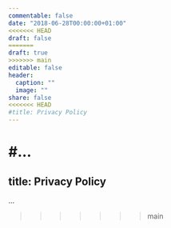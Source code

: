 ```yaml
---
commentable: false
date: "2018-06-28T00:00:00+01:00"
<<<<<<< HEAD
draft: false
=======
draft: true
>>>>>>> main
editable: false
header:
  caption: ""
  image: ""
share: false
<<<<<<< HEAD
#title: Privacy Policy
---
```


#...
=======
title: Privacy Policy
---

...
>>>>>>> main

